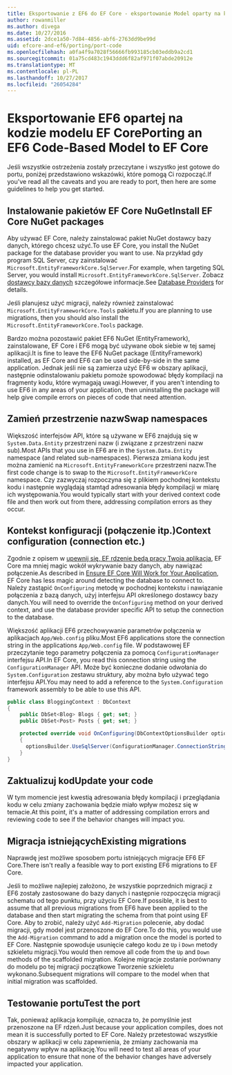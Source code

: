 ```yaml
---
title: Eksportowanie z EF6 do EF Core - eksportowanie Model oparty na kod
author: rowanmiller
ms.author: divega
ms.date: 10/27/2016
ms.assetid: 2dce1a50-7d84-4856-abf6-2763dd9be99d
uid: efcore-and-ef6/porting/port-code
ms.openlocfilehash: a0fa4f9a7028f56666fb993185cb03eddb9a2cd1
ms.sourcegitcommit: 01a75cd483c1943ddd6f82af971f07abde20912e
ms.translationtype: MT
ms.contentlocale: pl-PL
ms.lasthandoff: 10/27/2017
ms.locfileid: "26054284"
---
```

# <a name="porting-an-ef6-code-based-model-to-ef-core"></a><span data-ttu-id="d3d10-102">Eksportowanie EF6 opartej na kodzie modelu EF Core</span><span class="sxs-lookup"><span data-stu-id="d3d10-102">Porting an EF6 Code-Based Model to EF Core</span></span>

<span data-ttu-id="d3d10-103">Jeśli wszystkie ostrzeżenia zostały przeczytane i wszystko jest gotowe do portu, poniżej przedstawiono wskazówki, które pomogą Ci rozpocząć.</span><span class="sxs-lookup"><span data-stu-id="d3d10-103">If you've read all the caveats and you are ready to port, then here are some guidelines to help you get started.</span></span>

## <a name="install-ef-core-nuget-packages"></a><span data-ttu-id="d3d10-104">Instalowanie pakietów EF Core NuGet</span><span class="sxs-lookup"><span data-stu-id="d3d10-104">Install EF Core NuGet packages</span></span>

<span data-ttu-id="d3d10-105">Aby używać EF Core, należy zainstalować pakiet NuGet dostawcy bazy danych, którego chcesz użyć.</span><span class="sxs-lookup"><span data-stu-id="d3d10-105">To use EF Core, you install the NuGet package for the database provider you want to use.</span></span> <span data-ttu-id="d3d10-106">Na przykład gdy program SQL Server, czy zainstalować `Microsoft.EntityFrameworkCore.SqlServer`.</span><span class="sxs-lookup"><span data-stu-id="d3d10-106">For example, when targeting SQL Server, you would install `Microsoft.EntityFrameworkCore.SqlServer`.</span></span> <span data-ttu-id="d3d10-107">Zobacz [dostawcy bazy danych](../../core/providers/index.md) szczegółowe informacje.</span><span class="sxs-lookup"><span data-stu-id="d3d10-107">See [Database Providers](../../core/providers/index.md) for details.</span></span>

<span data-ttu-id="d3d10-108">Jeśli planujesz użyć migracji, należy również zainstalować `Microsoft.EntityFrameworkCore.Tools` pakietu.</span><span class="sxs-lookup"><span data-stu-id="d3d10-108">If you are planning to use migrations, then you should also install the `Microsoft.EntityFrameworkCore.Tools` package.</span></span>

<span data-ttu-id="d3d10-109">Bardzo można pozostawić pakiet EF6 NuGet (EntityFramework), zainstalowane, EF Core i EF6 mogą być używane obok siebie w tej samej aplikacji.</span><span class="sxs-lookup"><span data-stu-id="d3d10-109">It is fine to leave the EF6 NuGet package (EntityFramework) installed, as EF Core and EF6 can be used side-by-side in the same application.</span></span> <span data-ttu-id="d3d10-110">Jednak jeśli nie są zamierza użyć EF6 w obszary aplikacji, następnie odinstalowaniu pakietu pomoże spowodować błędy kompilacji na fragmenty kodu, które wymagają uwagi.</span><span class="sxs-lookup"><span data-stu-id="d3d10-110">However, if you aren't intending to use EF6 in any areas of your application, then uninstalling the package will help give compile errors on pieces of code that need attention.</span></span>

## <a name="swap-namespaces"></a><span data-ttu-id="d3d10-111">Zamień przestrzenie nazw</span><span class="sxs-lookup"><span data-stu-id="d3d10-111">Swap namespaces</span></span>

<span data-ttu-id="d3d10-112">Większość interfejsów API, które są używane w EF6 znajdują się w `System.Data.Entity` przestrzeni nazw (i związane z przestrzeni nazw sub).</span><span class="sxs-lookup"><span data-stu-id="d3d10-112">Most APIs that you use in EF6 are in the `System.Data.Entity` namespace (and related sub-namespaces).</span></span> <span data-ttu-id="d3d10-113">Pierwsza zmiana kodu jest można zamienić na `Microsoft.EntityFrameworkCore` przestrzeni nazw.</span><span class="sxs-lookup"><span data-stu-id="d3d10-113">The first code change is to swap to the `Microsoft.EntityFrameworkCore` namespace.</span></span> <span data-ttu-id="d3d10-114">Czy zazwyczaj rozpoczyna się z plikiem pochodnej kontekstu kodu i następnie wyglądają stamtąd adresowania błędy kompilacji w miarę ich występowania.</span><span class="sxs-lookup"><span data-stu-id="d3d10-114">You would typically start with your derived context code file and then work out from there, addressing compilation errors as they occur.</span></span>

## <a name="context-configuration-connection-etc"></a><span data-ttu-id="d3d10-115">Kontekst konfiguracji (połączenie itp.)</span><span class="sxs-lookup"><span data-stu-id="d3d10-115">Context configuration (connection etc.)</span></span>

<span data-ttu-id="d3d10-116">Zgodnie z opisem w [upewnij się, EF rdzenie będą pracy Twoja aplikacja](ensure-requirements.md), EF Core ma mniej magic wokół wykrywanie bazy danych, aby nawiązać połączenie.</span><span class="sxs-lookup"><span data-stu-id="d3d10-116">As described in [Ensure EF Core Will Work for Your Application](ensure-requirements.md), EF Core has less magic around detecting the database to connect to.</span></span> <span data-ttu-id="d3d10-117">Należy zastąpić `OnConfiguring` metodę w pochodnej kontekstu i nawiązanie połączenia z bazą danych, użyj interfejsu API określonego dostawcy bazy danych.</span><span class="sxs-lookup"><span data-stu-id="d3d10-117">You will need to override the `OnConfiguring` method on your derived context, and use the database provider specific API to setup the connection to the database.</span></span>

<span data-ttu-id="d3d10-118">Większość aplikacji EF6 przechowywanie parametrów połączenia w aplikacjach `App/Web.config` pliku.</span><span class="sxs-lookup"><span data-stu-id="d3d10-118">Most EF6 applications store the connection string in the applications `App/Web.config` file.</span></span> <span data-ttu-id="d3d10-119">W podstawowej EF przeczytanie tego parametry połączenia za pomocą `ConfigurationManager` interfejsu API.</span><span class="sxs-lookup"><span data-stu-id="d3d10-119">In EF Core, you read this connection string using the `ConfigurationManager` API.</span></span> <span data-ttu-id="d3d10-120">Może być konieczne dodanie odwołania do `System.Configuration` zestawu struktury, aby można było używać tego interfejsu API.</span><span class="sxs-lookup"><span data-stu-id="d3d10-120">You may need to add a reference to the `System.Configuration` framework assembly to be able to use this API.</span></span>

``` csharp
public class BloggingContext : DbContext
{
    public DbSet<Blog> Blogs { get; set; }
    public DbSet<Post> Posts { get; set; }

    protected override void OnConfiguring(DbContextOptionsBuilder optionsBuilder)
    {
      optionsBuilder.UseSqlServer(ConfigurationManager.ConnectionStrings["BloggingDatabase"].ConnectionString);
    }
}
```

## <a name="update-your-code"></a><span data-ttu-id="d3d10-121">Zaktualizuj kod</span><span class="sxs-lookup"><span data-stu-id="d3d10-121">Update your code</span></span>

<span data-ttu-id="d3d10-122">W tym momencie jest kwestią adresowania błędy kompilacji i przeglądania kodu w celu zmiany zachowania będzie miało wpływ możesz się w temacie.</span><span class="sxs-lookup"><span data-stu-id="d3d10-122">At this point, it's a matter of addressing compilation errors and reviewing code to see if the behavior changes will impact you.</span></span>

## <a name="existing-migrations"></a><span data-ttu-id="d3d10-123">Migracja istniejących</span><span class="sxs-lookup"><span data-stu-id="d3d10-123">Existing migrations</span></span>

<span data-ttu-id="d3d10-124">Naprawdę jest możliwe sposobem portu istniejących migracje EF6 EF Core.</span><span class="sxs-lookup"><span data-stu-id="d3d10-124">There isn't really a feasible way to port existing EF6 migrations to EF Core.</span></span>

<span data-ttu-id="d3d10-125">Jeśli to możliwe najlepiej założono, że wszystkie poprzednich migracji z EF6 zostały zastosowane do bazy danych i następnie rozpoczęcia migracji schematu od tego punktu, przy użyciu EF Core.</span><span class="sxs-lookup"><span data-stu-id="d3d10-125">If possible, it is best to assume that all previous migrations from EF6 have been applied to the database and then start migrating the schema from that point using EF Core.</span></span> <span data-ttu-id="d3d10-126">Aby to zrobić, należy użyć `Add-Migration` polecenie, aby dodać migracji, gdy model jest przenoszone do EF Core.</span><span class="sxs-lookup"><span data-stu-id="d3d10-126">To do this, you would use the `Add-Migration` command to add a migration once the model is ported to EF Core.</span></span> <span data-ttu-id="d3d10-127">Następnie spowoduje usunięcie całego kodu ze `Up` i `Down` metody szkieletu migracji.</span><span class="sxs-lookup"><span data-stu-id="d3d10-127">You would then remove all code from the `Up` and `Down` methods of the scaffolded migration.</span></span> <span data-ttu-id="d3d10-128">Kolejne migracje zostanie porównany do modelu po tej migracji początkowe Tworzenie szkieletu wykonano.</span><span class="sxs-lookup"><span data-stu-id="d3d10-128">Subsequent migrations will compare to the model when that initial migration was scaffolded.</span></span>

## <a name="test-the-port"></a><span data-ttu-id="d3d10-129">Testowanie portu</span><span class="sxs-lookup"><span data-stu-id="d3d10-129">Test the port</span></span>

<span data-ttu-id="d3d10-130">Tak, ponieważ aplikacja kompiluje, oznacza to, że pomyślnie jest przenoszone na EF rdzeń.</span><span class="sxs-lookup"><span data-stu-id="d3d10-130">Just because your application compiles, does not mean it is successfully ported to EF Core.</span></span> <span data-ttu-id="d3d10-131">Należy przetestować wszystkie obszary w aplikacji w celu zapewnienia, że zmiany zachowania ma negatywny wpływ na aplikację.</span><span class="sxs-lookup"><span data-stu-id="d3d10-131">You will need to test all areas of your application to ensure that none of the behavior changes have adversely impacted your application.</span></span>
